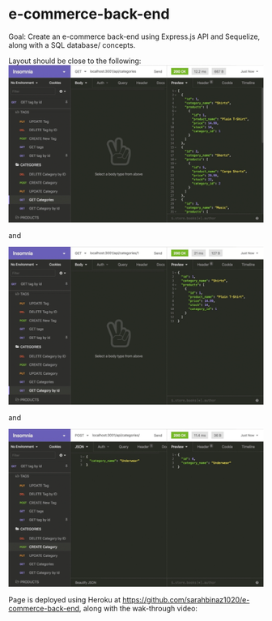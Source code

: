 # e-commerce-back-end


Goal: Create an e-commerce back-end using Express.js API and Sequelize, along with a SQL database/ concepts.

Layout should be close to the following: ![image of markdown](./Assets/13-orm-homework-demo-01.gif) 

and

![image of markdown](Assets/13-orm-homework-demo-02.gif) 

and 

![image of markdown](./Assets/13-orm-homework-demo-03.gif) 

Page is deployed using Heroku at https://github.com/sarahbinaz1020/e-commerce-back-end, along with the wak-through video: 